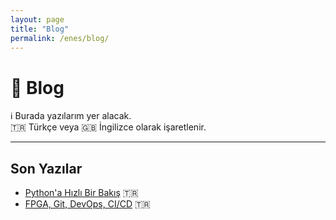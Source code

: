 ```yaml
---
layout: page
title: "Blog"
permalink: /enes/blog/
---
```


# 📝 Blog

ℹ️ Burada yazılarım yer alacak.  
🇹🇷 Türkçe veya 🇬🇧 İngilizce olarak işaretlenir.

---

## Son Yazılar

- [Python'a Hızlı Bir Bakış](/enes/python-1.html) 🇹🇷  
- [FPGA, Git, DevOps, CI/CD](/enes/fpga-git-cicd-devops.html) 🇹🇷  
